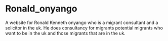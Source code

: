 # Ronald_onyango
A website for Ronald Kenneth onyango who is a migrant consultant and a solicitor in the uk.
He does consultancy for migrants potential migrants who want to be in the uk and those migrants that are in the uk.
